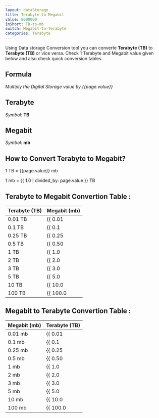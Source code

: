 ```yaml
---
layout: dataStorage
title: Terabyte to Megabit
value: 8000000
inShort: TB-to-mb
switch: Megabit-to-Terabyte
categories: Terabyte
---
```


Using Data storage Conversion tool you can converte **Terabyte (TB)** to **Terabyte (TB)** or vice versa. Check 1 Terabyte and Megabit value given below and also check quick conversion tables.

## Formula
*Multiply the Digital Storage value by {{page.value}}*

## Terabyte
*Symbol:* **TB**

## Megabit
*Symbol:* **mb**

## How to Convert Terabyte to Megabit?

1 TB = {{page.value}} mb

1 mb = {{ 1.0 | divided_by: page.value }} TB


## Terabyte to Megabit Convertion Table :

| Terabyte (TB) | Megabit (mb) |
| ---- | ---- |
| 0.01 TB | {{ 0.01 | times: page.value }} mb |
| 0.1 TB | {{ 0.1 | times: page.value }} mb |
| 0.25 TB | {{ 0.25 | times: page.value }} mb |
| 0.5 TB | {{ 0.50 | times: page.value }} mb |
| 1 TB | {{ 1.0 | times: page.value }} mb |
| 2 TB | {{ 2.0 | times: page.value }} mb |
| 3 TB | {{ 3.0 | times: page.value }} mb |
| 5 TB | {{ 5.0 | times: page.value }} mb |
| 10 TB | {{ 10.0 | times: page.value }} mb |
| 100 TB | {{ 100.0 | times: page.value }} mb |

## Megabit to Terabyte Convertion Table :

| Megabit (mb) | Terabyte (TB) |
| ---- | ---- |
| 0.01 mb | {{ 0.01 | divided_by: page.value }} TB |
| 0.1 mb | {{ 0.1 | divided_by: page.value }} TB |
| 0.25 mb | {{ 0.25 | divided_by: page.value }} TB |
| 0.5 mb | {{ 0.50 | divided_by: page.value }} TB |
| 1 mb | {{ 1.0 | divided_by: page.value }} TB |
| 2 mb | {{ 2.0 | divided_by: page.value }} TB |
| 3 mb | {{ 3.0 | divided_by: page.value }} TB |
| 5 mb | {{ 5.0 | divided_by: page.value }} TB |
| 10 mb | {{ 10.0 | divided_by: page.value }} TB |
| 100 mb | {{ 100.0 | divided_by: page.value }} TB |


<script>
document.getElementById('selectInput')[16].selected = true
document.getElementById('selectOutput')[6].selected = true
</script>
